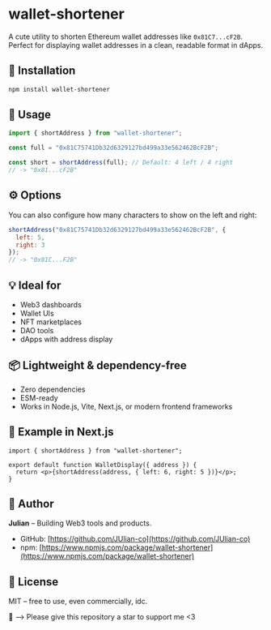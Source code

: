 # wallet-shortener

A cute utility to shorten Ethereum wallet addresses like `0x81C7...cF2B`.  
Perfect for displaying wallet addresses in a clean, readable format in dApps.

## 🚀 Installation

```bash
npm install wallet-shortener
```

## 🔧 Usage

```js
import { shortAddress } from "wallet-shortener";

const full = "0x81C75741Db32d6329127bd499a33e562462BcF2B";

const short = shortAddress(full); // Default: 4 left / 4 right
// -> "0x81...cF2B"
```

## ⚙️ Options

You can also configure how many characters to show on the left and right:

```js
shortAddress("0x81C75741Db32d6329127bd499a33e562462BcF2B", {
  left: 5,
  right: 3
});
// -> "0x81C...F2B"
```

## 💡 Ideal for

- Web3 dashboards  
- Wallet UIs  
- NFT marketplaces  
- DAO tools  
- dApps with address display  

## 📦 Lightweight & dependency-free

- Zero dependencies  
- ESM-ready  
- Works in Node.js, Vite, Next.js, or modern frontend frameworks  

## 🧪 Example in Next.js

```tsx
import { shortAddress } from "wallet-shortener";

export default function WalletDisplay({ address }) {
  return <p>{shortAddress(address, { left: 6, right: 5 })}</p>;
}
```

## 🧠 Author

**Julian** – Building Web3 tools and products.

- GitHub: [https://github.com/JUlian-co](https://github.com/JUlian-co)  
- npm: [https://www.npmjs.com/package/wallet-shortener](https://www.npmjs.com/package/wallet-shortener)

## 📜 License

MIT – free to use, even commercially, idc.



🌟 --> Please give this repository a star to support me <3